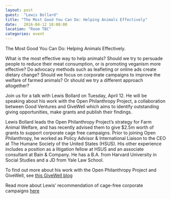 ```yaml
---
layout: post
guest:  "Lewis Bollard"
title: "The Most Good You Can Do: Helping Animals Effectively"
date:   2016-04-12 18:00:00
location: "Room TBC"
categories: event
---
```


The Most Good You Can Do: Helping Animals Effectively. 

What is the most effective way to help animals? Should we try to persuade people to reduce their meat consumption, or is promoting veganism more effective? Do advocacy methods such as leafleting or online ads create dietary change? Should we focus on corporate campaigns to improve the welfare of farmed animals? Or should we try a different approach altogether?

Join us for a talk with Lewis Bollard on Tuesday, April 12. He will be speaking about his work with the Open Philanthropy Project, a collaboration between Good Ventures and GiveWell which aims to identify outstanding giving opportunities, make grants and publish their findings.

Lewis Bollard leads the Open Philanthropy Project’s strategy for Farm Animal Welfare, and has recently advised them to give $2.5m worth of grants to support corporate cage free campaigns. Prior to joining Open Philanthropy, he worked as Policy Advisor & International Liaison to the CEO at The Humane Society of the United States (HSUS). His other experience includes a position as a litigation fellow at HSUS and an associate consultant at Bain & Company. He has a B.A. from Harvard University in Social Studies and a JD from Yale Law School.

To find out more about his work with the Open Philanthropy Project and GiveWell, see [this GiveWell blog](http://blog.givewell.org/2015/09/11/incoming-program-officer-lewis-bollard/)

Read more about Lewis’ recommendation of cage-free corporate campaigns [here](http://www.openphilanthropy.org/blog/initial-grants-support-corporate-cage-free-reforms)
